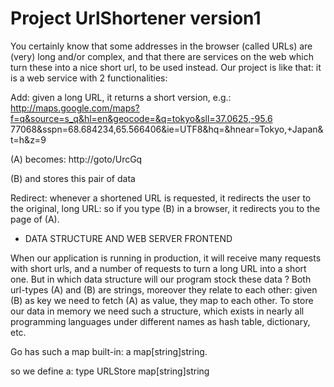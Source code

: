 # Project UrlShortener version1

You certainly know that some addresses in the browser (called URLs) are (very) long and/or
complex, and that there are services on the web which turn these into a nice short url, to be used
instead. Our project is like that: it is a web service with 2 functionalities:

Add: given a long URL, it returns a short version, e.g.:
http://maps.google.com/maps?f=q&source=s_q&hl=en&geocode=&q=tokyo&sll=37.0625,-95.6
77068&sspn=68.684234,65.566406&ie=UTF8&hq=&hnear=Tokyo,+Japan&t=h&z=9

(A) becomes: http://goto/UrcGq

(B) and stores this pair of data

Redirect: whenever a shortened URL is requested, it redirects the user to the original, long URL:
so if you type (B) in a browser, it redirects you to the page of (A).

* DATA STRUCTURE AND WEB SERVER FRONTEND

When our application is running in production, it will receive many requests with short urls, and
a number of requests to turn a long URL into a short one. But in which data structure will our
program stock these data ? Both url-types (A) and (B) are strings, moreover they relate
to each other: given (B) as key we need to fetch (A) as value, they map to each other. To store our
data in memory we need such a structure, which exists in nearly all programming languages under
different names as hash table, dictionary, etc.

Go has such a map built-in: a map[string]string.

so we define a:  type URLStore map[string]string
